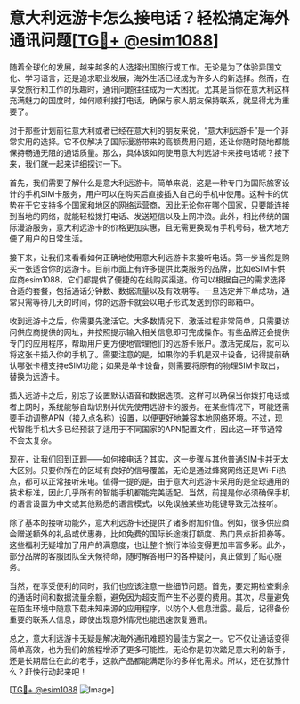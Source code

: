 # 意大利远游卡怎么接电话？轻松搞定海外通讯问题[[TG💪+ @esim1088](https://t.me/s/esim1088)]

随着全球化的发展，越来越多的人选择出国旅行或工作。无论是为了体验异国文化、学习语言，还是追求职业发展，海外生活已经成为许多人的新选择。然而，在享受旅行和工作的乐趣时，通讯问题往往成为一大困扰。尤其是当你在意大利这样充满魅力的国度时，如何顺利接打电话，确保与家人朋友保持联系，就显得尤为重要了。

对于那些计划前往意大利或者已经在意大利的朋友来说，“意大利远游卡”是一个非常实用的选择。它不仅解决了国际漫游带来的高额费用问题，还让你随时随地都能保持畅通无阻的通话质量。那么，具体该如何使用意大利远游卡来接电话呢？接下来，我们就一起来详细探讨一下。

首先，我们需要了解什么是意大利远游卡。简单来说，这是一种专门为国际旅客设计的手机SIM卡服务，用户可以在购买后直接插入自己的手机中使用。这种卡的优势在于它支持多个国家和地区的网络运营商，因此无论你在哪个国家，只要能连接到当地的网络，就能轻松拨打电话、发送短信以及上网冲浪。此外，相比传统的国际漫游服务，意大利远游卡的价格更加实惠，且无需更换现有手机号码，极大地方便了用户的日常生活。

接下来，让我们来看看如何正确地使用意大利远游卡来接听电话。第一步当然是购买一张适合你的远游卡。目前市面上有许多提供此类服务的品牌，比如eSIM卡供应商esim1088，它们都提供了便捷的在线购买渠道。你可以根据自己的需求选择合适的套餐，包括通话分钟数、数据流量以及有效期等。一旦选定并下单成功，通常只需等待几天的时间，你的远游卡就会以电子形式发送到你的邮箱中。

收到远游卡之后，你需要先激活它。大多数情况下，激活过程非常简单，只需要访问供应商提供的网址，并按照提示输入相关信息即可完成操作。有些品牌还会提供专门的应用程序，帮助用户更方便地管理他们的远游卡账户。激活完成后，就可以将这张卡插入你的手机了。需要注意的是，如果你的手机是双卡设备，记得提前确认哪张卡槽支持eSIM功能；如果是单卡设备，则需要将原有的物理SIM卡取出，替换为远游卡。

插入远游卡之后，别忘了设置默认语音和数据选项。这样可以确保当你拨打电话或者上网时，系统能够自动识别并优先使用远游卡的服务。在某些情况下，可能还需要手动调整APN（接入点名称）设置，以便更好地兼容本地网络环境。不过，现代智能手机大多已经预装了适用于不同国家的APN配置文件，因此这一环节通常不会太复杂。

现在，让我们回到正题——如何接电话？其实，这一步骤与其他普通SIM卡并无太大区别。只要你所在的区域有良好的信号覆盖，无论是通过蜂窝网络还是Wi-Fi热点，都可以正常接听来电。值得一提的是，由于意大利远游卡采用的是全球通用的技术标准，因此几乎所有的智能手机都能完美适配。当然，前提是你必须确保手机的语言设置为中文或其他熟悉的语言模式，以免误触某些功能键导致无法接听。

除了基本的接听功能外，意大利远游卡还提供了诸多附加价值。例如，很多供应商会赠送额外的礼品或优惠券，比如免费的国际长途拨打额度、热门景点折扣券等。这些福利无疑增加了用户的满意度，也让整个旅行体验变得更加丰富多彩。此外，部分品牌的客服团队全天候待命，随时解答用户的各种疑问，真正做到了贴心服务。

当然，在享受便利的同时，我们也应该注意一些细节问题。首先，要定期检查剩余的通话时间和数据流量余额，避免因为超支而产生不必要的费用。其次，尽量避免在陌生环境中随意下载未知来源的应用程序，以防个人信息泄露。最后，记得备份重要的联系人信息，即使出现意外情况也能迅速恢复通讯。

总之，意大利远游卡无疑是解决海外通讯难题的最佳方案之一。它不仅让通话变得简单高效，也为我们的旅程增添了更多可能性。无论你是初次踏足意大利的新手，还是长期居住在此的老手，这款产品都能满足你的多样化需求。所以，还在犹豫什么？赶快行动起来吧！

[[TG💪+ @esim1088](https://t.me/s/esim1088) ![Image](https://i.postimg.cc/4NQfJmqS/Snipaste-2025-05-13-00-14-12.png)]